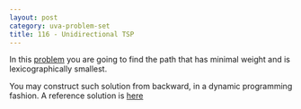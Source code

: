 ```yaml
---
layout: post
category: uva-problem-set
title: 116 - Unidirectional TSP
---
```


In this
[problem](http://uva.onlinejudge.org/index.php?option=com_onlinejudge&Itemid=8&category=3&page=show_problem&problem=52)
you are going to find the path that has minimal weight and is lexicographically smallest.

You may construct such solution from backward, in a dynamic programming fashion.
A reference solution is
[here](https://github.com/clchiou/uva-problem-set/blob/master/solved/116/116.cc)
